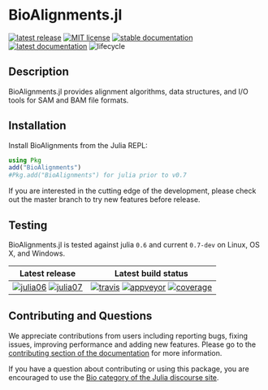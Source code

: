 # BioAlignments.jl

[![latest release][release-img]][release-url]
[![MIT license][license-img]][license-url]
[![stable documentation][docs-stable-img]][docs-stable-url]
[![latest documentation][docs-latest-img]][docs-latest-url]
![lifecycle][lifecycle-maturing]

## Description

BioAlignments.jl provides alignment algorithms, data structures, and I/O tools
for SAM and BAM file formats.

## Installation

Install BioAlignments from the Julia REPL:

```julia
using Pkg
add("BioAlignments")
#Pkg.add("BioAlignments") for julia prior to v0.7
```

If you are interested in the cutting edge of the development, please check out
the master branch to try new features before release.

## Testing

BioAlignments.jl is tested against julia `0.6` and current `0.7-dev` on Linux,
OS X, and Windows.

| **Latest release** | **Latest build status** |
|:------------------:|:-----------------------:|
| [![julia06][juliapkg06-img]][juliapkg-url] [![julia07][juliapkg07-img]][juliapkg-url] | [![travis][travis-img]][travis-url] [![appveyor][appveyor-img]][appveyor-url] [![coverage][codecov-img]][codecov-url] |

## Contributing and Questions

We appreciate contributions from users including reporting bugs, fixing issues,
improving performance and adding new features.
Please go to the [contributing section of the documentation](biojulia.net/Contributing/latest)
for more information.

If you have a question about
contributing or using this package, you are encouraged to use the
[Bio category of the Julia discourse
site](https://discourse.julialang.org/c/domain/bio).

[release-img]: https://img.shields.io/github/release/BioJulia/BioAlignments.jl.svg
[release-url]: https://github.com/BioJulia/BioAlignments.jl/releases/latest
[license-img]: https://img.shields.io/badge/license-MIT-green.svg
[license-url]: https://github.com/BioJulia/BioAlignments.jl/blob/master/LICENSE
[docs-stable-img]: https://img.shields.io/badge/docs-stable-blue.svg
[docs-stable-url]: https://biojulia.github.io/BioAlignments.jl/stable
[docs-latest-img]: https://img.shields.io/badge/docs-latest-blue.svg
[docs-latest-url]: https://biojulia.github.io/BioAlignments.jl/latest/
[lifecycle-experimental]: https://img.shields.io/badge/lifecycle-experimental-orange.svg
[lifecycle-maturing]: https://img.shields.io/badge/lifecycle-maturing-blue.svg
[lifecycle-stable]: https://img.shields.io/badge/lifecycle-stable-brightgreen.svg
[lifecycle-retired]: https://img.shields.io/badge/lifecycle-retired-orange.svg
[lifecycle-archived]: https://img.shields.io/badge/lifecycle-archived-red.svg
[lifecycle-dormant]: https://img.shields.io/badge/lifecycle-dormant-blue.svg
[lifecycle-questioning]: https://img.shields.io/badge/lifecycle-questioning-blue.svg
[juliapkg06-img]: http://pkg.julialang.org/badges/BioAlignments_0.6.svg
[juliapkg07-img]: http://pkg.julialang.org/badges/BioAlignments_0.7.svg
[juliapkg-url]: http://pkg.julialang.org/?pkg=BioAlignments
[travis-img]: https://img.shields.io/travis/BioJulia/BioAlignments.jl/master.svg?label=Linux+/+macOS
[travis-url]: https://travis-ci.org/BioJulia/BioAlignments.jl
[appveyor-img]: https://ci.appveyor.com/api/projects/status/klkynmkr1tgd30gq/branch/master?svg=true
[appveyor-url]: https://ci.appveyor.com/project/Ward9250/bioalignments-jl/branch/master
[codecov-img]: http://codecov.io/github/BioJulia/BioAlignments.jl/coverage.svg?branch=master
[codecov-url]: http://codecov.io/github/BioJulia/BioAlignments.jl?branch=master
